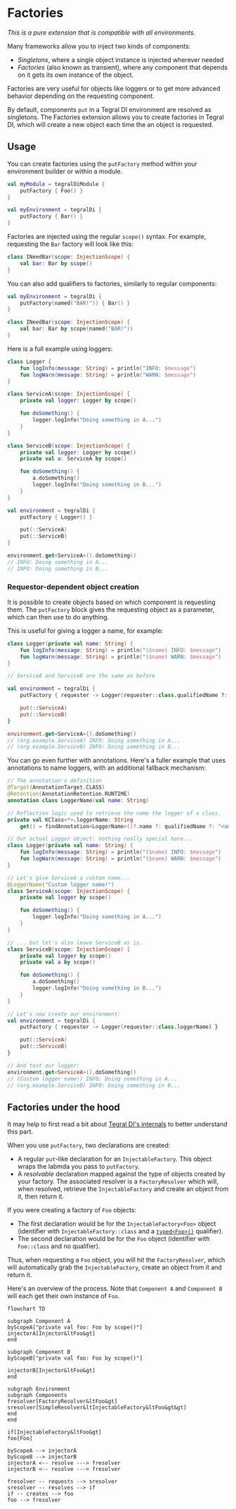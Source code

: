 # Factories

*This is a pure extension that is compatible with all environments.*

Many frameworks allow you to inject two kinds of components:

- *Singletons*, where a single object instance is injected wherever needed
- *Factories* (also known as transient), where any component that depends on it gets its own instance of the object.

Factories are very useful for objects like loggers or to get more advanced behavior depending on the requesting component.

By default, components `put` in a Tegral DI environment are resolved as singletons. The Factories extension allows you to create factories in Tegral DI, which will create a new object each time the an object is requested.

## Usage

You can create factories using the `putFactory` method within your environment builder or within a module.

```kotlin
val myModule = tegralDiModule {
    putFactory { Foo() }
}

val myEnvironment = tegralDi {
    putFactory { Bar() }
}
```

Factories are injected using the regular `scope()` syntax. For example, requesting the `Bar` factory will look like this:

```kotlin
class INeedBar(scope: InjectionScope) {
    val bar: Bar by scope()
}
```

You can also add qualifiers to factories, similarly to regular components:

```kotlin
val myEnvironment = tegralDi {
    putFactory(named("BAR!")) { Bar() }
}

class INeedBar(scope: InjectionScope) {
    val bar: Bar by scope(named("BAR!"))
}
```

Here is a full example using loggers:

```kotlin
class Logger {
    fun logInfo(message: String) = println("INFO: $message")
    fun logWarn(message: String) = println("WARN: $message")
}

class ServiceA(scope: InjectionScope) {
    private val logger: Logger by scope()

    fun doSomething() {
        logger.logInfo("Doing something in A...")
    }
}

class ServiceB(scope: InjectionScope) {
    private val logger: Logger by scope()
    private val a: ServiceA by scope()

    fun doSomething() {
        a.doSomething()
        logger.logInfo("Doing something in B...")
    }
}

val environment = tegralDi {
    putFactory { Logger() }

    put(::ServiceA)
    put(::ServiceB)
}

environment.get<ServiceA>().doSomething()
// INFO: Doing something in A...
// INFO: Doing something in B...
```

### Requestor-dependent object creation

It is possible to create objects based on which component is requesting them. The `putFactory` block gives the requesting object as a parameter, which can then use to do anything.

This is useful for giving a logger a name, for example:

```kotlin
class Logger(private val name: String) {
    fun logInfo(message: String) = println("($name) INFO: $message")
    fun logWarn(message: String) = println("($name) WARN: $message")
}

// ServiceA and ServiceB are the same as before

val environment = tegralDi {
    putFactory { requester -> Logger(requester::class.qualifiedName ?: "<anon>") }

    put(::ServiceA)
    put(::ServiceB)
}

environment.get<ServiceA>().doSomething()
// (org.example.ServiceA) INFO: Doing something in A...
// (org.example.ServiceB) INFO: Doing something in B...
```

You can go even further with annotations. Here's a fuller example that uses annotations to name loggers, with an additional fallback mechanism:

```kotlin
// The annotation's definition
@Target(AnnotationTarget.CLASS)
@Retention(AnnotationRetention.RUNTIME)
annotation class LoggerName(val name: String)

// Reflection logic used to retrieve the name the logger of a class.
private val KClass<*>.loggerName: String
    get() = findAnnotation<LoggerName>()?.name ?: qualifiedName ?: "<anon>"

// Our actual Logger object: nothing really special here...
class Logger(private val name: String) {
    fun logInfo(message: String) = println("($name) INFO: $message")
    fun logWarn(message: String) = println("($name) WARN: $message")
}

// Let's give ServiceA a custom name...
@LoggerName("Custom logger name!")
class ServiceA(scope: InjectionScope) {
    private val logger by scope()

    fun doSomething() {
        logger.logInfo("Doing something in A...")
    }
}

// ... but let's also leave ServiceB as is.
class ServiceB(scope: InjectionScope) {
    private val logger by scope()
    private val a by scope()

    fun doSomething() {
        a.doSomething()
        logger.logInfo("Doing something in B...")
    }
}

// Let's now create our environment:
val environment = tegralDi {
    putFactory { requester -> Logger(requester::class.loggerName) }

    put(::ServiceA)
    put(::ServiceB)
}

// And test our logger:
environment.get<ServiceA>().doSomething()
// (Custom logger name!) INFO: Doing something in A...
// (org.example.ServiceB) INFO: Doing something in B...
```

## Factories under the hood

It may help to first read a bit about [Tegral DI's internals](../internals.md) to better understand this part.

When you use `putFactory`, two declarations are created:

- A regular `put`-like declaration for an `InjectableFactory`. This object wraps the labmda you pass to `putFactory`.
- A *resolvable* declaration mapped against the type of objects created by your factory. The associated resolver is a `FactoryResolver` which will, when resolved, retrieve the `InjectableFactory` and create an object from it, then return it.

If you were creating a factory of `Foo` objects:

- The first declaration would be for the `InjectableFactory<Foo>` object (identifier with `InjectableFactory::class` and a [`typed<Foo>()`](../qualifiers.md#typed) qualifier).
- The second declaration would be for the `Foo` object (identifier with `Foo::class` and no qualifier).

Thus, when requesting a `Foo` object, you will hit the `FactoryResolver`, which will automatically grab the `InjectableFactory`, create an object from it and return it.

Here's an overview of the process. Note that `Component A` and `Component B` will each get their own instance of `Foo`.

```mermaid
flowchart TD

subgraph Component A
byScopeA["private val foo: Foo by scope()"]
injectorA[Injector&ltFoo&gt]
end

subgraph Component B
byScopeB["private val foo: Foo by scope()"]

injectorB[Injector&ltFoo&gt]
end

subgraph Environment
subgraph Components
fresolver[FactoryResolver&ltFoo&gt]
sresolver[SimpleResolver&ltInjectableFactory&ltFoo&gt&gt]
end
end

if[InjectableFactory&ltFoo&gt]
foo[Foo]

byScopeA --> injectorA
byScopeB --> injectorB
injectorA <-- resolve ---> fresolver
injectorB <-- resolve ---> fresolver

fresolver -- requests --> sresolver
sresolver -- resolves --> if
if -- creates --> foo
foo --> fresolver

```
